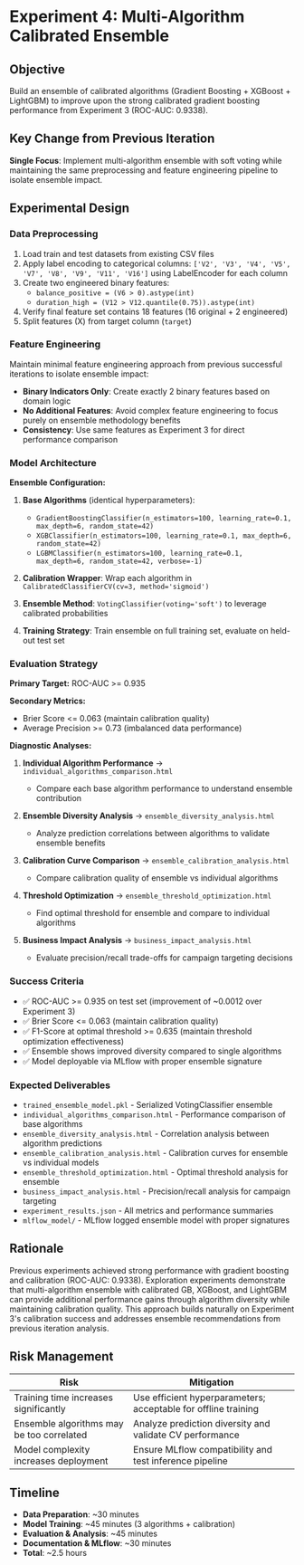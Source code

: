 # Experiment 4: Multi-Algorithm Calibrated Ensemble

## Objective
Build an ensemble of calibrated algorithms (Gradient Boosting + XGBoost + LightGBM) to improve upon the strong calibrated gradient boosting performance from Experiment 3 (ROC-AUC: 0.9338).

## Key Change from Previous Iteration
**Single Focus**: Implement multi-algorithm ensemble with soft voting while maintaining the same preprocessing and feature engineering pipeline to isolate ensemble impact.

## Experimental Design

### Data Preprocessing
1. Load train and test datasets from existing CSV files
2. Apply label encoding to categorical columns: `['V2', 'V3', 'V4', 'V5', 'V7', 'V8', 'V9', 'V11', 'V16']` using LabelEncoder for each column  
3. Create two engineered binary features:
   - `balance_positive = (V6 > 0).astype(int)`
   - `duration_high = (V12 > V12.quantile(0.75)).astype(int)`
4. Verify final feature set contains 18 features (16 original + 2 engineered)
5. Split features (X) from target column (`target`)

### Feature Engineering
Maintain minimal feature engineering approach from previous successful iterations to isolate ensemble impact:
- **Binary Indicators Only**: Create exactly 2 binary features based on domain logic
- **No Additional Features**: Avoid complex feature engineering to focus purely on ensemble methodology benefits
- **Consistency**: Use same features as Experiment 3 for direct performance comparison

### Model Architecture
**Ensemble Configuration:**
1. **Base Algorithms** (identical hyperparameters):
   - `GradientBoostingClassifier(n_estimators=100, learning_rate=0.1, max_depth=6, random_state=42)`
   - `XGBClassifier(n_estimators=100, learning_rate=0.1, max_depth=6, random_state=42)`  
   - `LGBMClassifier(n_estimators=100, learning_rate=0.1, max_depth=6, random_state=42, verbose=-1)`

2. **Calibration Wrapper**: Wrap each algorithm in `CalibratedClassifierCV(cv=3, method='sigmoid')`

3. **Ensemble Method**: `VotingClassifier(voting='soft')` to leverage calibrated probabilities

4. **Training Strategy**: Train ensemble on full training set, evaluate on held-out test set

### Evaluation Strategy

**Primary Target:** ROC-AUC >= 0.935

**Secondary Metrics:**
- Brier Score <= 0.063 (maintain calibration quality)
- Average Precision >= 0.73 (imbalanced data performance)

**Diagnostic Analyses:**
1. **Individual Algorithm Performance** → `individual_algorithms_comparison.html`
   - Compare each base algorithm performance to understand ensemble contribution
   
2. **Ensemble Diversity Analysis** → `ensemble_diversity_analysis.html`  
   - Analyze prediction correlations between algorithms to validate ensemble benefits
   
3. **Calibration Curve Comparison** → `ensemble_calibration_analysis.html`
   - Compare calibration quality of ensemble vs individual algorithms
   
4. **Threshold Optimization** → `ensemble_threshold_optimization.html`
   - Find optimal threshold for ensemble and compare to individual algorithms
   
5. **Business Impact Analysis** → `business_impact_analysis.html`
   - Evaluate precision/recall trade-offs for campaign targeting decisions

### Success Criteria
- ✅ ROC-AUC >= 0.935 on test set (improvement of ~0.0012 over Experiment 3)
- ✅ Brier Score <= 0.063 (maintain calibration quality)
- ✅ F1-Score at optimal threshold >= 0.635 (maintain threshold optimization effectiveness)  
- ✅ Ensemble shows improved diversity compared to single algorithms
- ✅ Model deployable via MLflow with proper ensemble signature

### Expected Deliverables
- `trained_ensemble_model.pkl` - Serialized VotingClassifier ensemble
- `individual_algorithms_comparison.html` - Performance comparison of base algorithms
- `ensemble_diversity_analysis.html` - Correlation analysis between algorithm predictions  
- `ensemble_calibration_analysis.html` - Calibration curves for ensemble vs individual models
- `ensemble_threshold_optimization.html` - Optimal threshold analysis for ensemble
- `business_impact_analysis.html` - Precision/recall analysis for campaign targeting
- `experiment_results.json` - All metrics and performance summaries
- `mlflow_model/` - MLflow logged ensemble model with proper signatures

## Rationale
Previous experiments achieved strong performance with gradient boosting and calibration (ROC-AUC: 0.9338). Exploration experiments demonstrate that multi-algorithm ensemble with calibrated GB, XGBoost, and LightGBM can provide additional performance gains through algorithm diversity while maintaining calibration quality. This approach builds naturally on Experiment 3's calibration success and addresses ensemble recommendations from previous iteration analysis.

## Risk Management
| Risk | Mitigation |
|------|------------|
| Training time increases significantly | Use efficient hyperparameters; acceptable for offline training |
| Ensemble algorithms may be too correlated | Analyze prediction diversity and validate CV performance |
| Model complexity increases deployment | Ensure MLflow compatibility and test inference pipeline |

## Timeline
- **Data Preparation**: ~30 minutes
- **Model Training**: ~45 minutes (3 algorithms + calibration)  
- **Evaluation & Analysis**: ~45 minutes
- **Documentation & MLflow**: ~30 minutes
- **Total**: ~2.5 hours